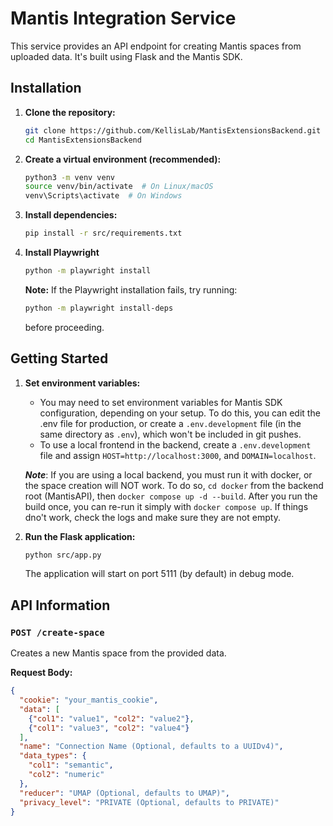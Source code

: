 # Mantis Integration Service

This service provides an API endpoint for creating Mantis spaces from uploaded data. It's built using Flask and the Mantis SDK.

## Installation

1.  **Clone the repository:**

    ```bash
    git clone https://github.com/KellisLab/MantisExtensionsBackend.git
    cd MantisExtensionsBackend
    ```

2.  **Create a virtual environment (recommended):**

    ```bash
    python3 -m venv venv
    source venv/bin/activate  # On Linux/macOS
    venv\Scripts\activate  # On Windows
    ```

3.  **Install dependencies:**

    ```bash
    pip install -r src/requirements.txt
    ```

4. **Install Playwright**

    ```bash
    python -m playwright install
    ```

    **Note:** If the Playwright installation fails, try running:

    ```bash
    python -m playwright install-deps
    ```

    before proceeding.

## Getting Started

1.  **Set environment variables:**

    *   You may need to set environment variables for Mantis SDK configuration, depending on your setup. To do this, you can edit the .env file for production, or create a `.env.development` file (in the same directory as `.env`), which won't be included in git pushes.
    * To use a local frontend in the backend, create a `.env.development` file and assign `HOST=http://localhost:3000`, and `DOMAIN=localhost`.

    ***Note***: If you are using a local backend, you must run it with docker, or the space creation will NOT work. To do so, `cd docker` from the backend root (MantisAPI), then `docker compose up -d --build`. After you run the build once, you can re-run it simply with `docker compose up`. If things dno't work, check the logs and make sure they are not empty.

2.  **Run the Flask application:**

    ```bash
    python src/app.py
    ```

    The application will start on port 5111 (by default) in debug mode.

## API Information

### `POST /create-space`

Creates a new Mantis space from the provided data.

**Request Body:**

```json
{
  "cookie": "your_mantis_cookie",
  "data": [
    {"col1": "value1", "col2": "value2"},
    {"col1": "value3", "col2": "value4"}
  ],
  "name": "Connection Name (Optional, defaults to a UUIDv4)",
  "data_types": {
    "col1": "semantic",
    "col2": "numeric"
  },
  "reducer": "UMAP (Optional, defaults to UMAP)",
  "privacy_level": "PRIVATE (Optional, defaults to PRIVATE)"
}